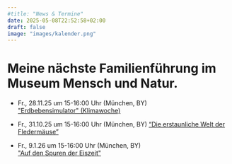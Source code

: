 ```yaml
--- 
#title: "News & Termine"
date: 2025-05-08T22:52:58+02:00
draft: false
image: "images/kalender.png"
---
```


# **Meine nächste Familienführung im Museum Mensch und Natur.**  

* Fr., 28.11.25 um 15-16:00 Uhr (München, BY)  
["Erdbebensimulator" (Klimawoche)](https://mmn-muenchen.snsb.de/familienfuehrungen/)  

* Fr., 31.10.25 um 15-16:00 Uhr (München, BY)
[“Die erstaunliche Welt der Fledermäuse”](https://mmn-muenchen.snsb.de/familienfuehrungen/)  

* Fr., 9.1.26 um 15-16:00 Uhr (München, BY)  
["Auf den Spuren der Eiszeit"](https://mmn-muenchen.snsb.de/familienfuehrungen/)  